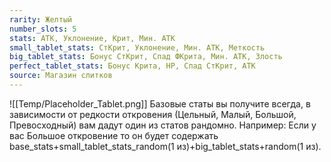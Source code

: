 ```yaml
---
rarity: Желтый
number_slots: 5
stats: АТК, Уклонение, Крит, Мин. АТК
small_tablet_stats: СтКрит, Уклонение, Мин. АТК, Меткость
big_tablet_stats: Бонус СтКрит, Спад ФКрита, Мин. АТК, Злость
perfect_tablet_stats: Бонус Крита, HP, Спад СтКрит, АТК
source: Магазин слитков
---
```

![[Temp/Placeholder_Tablet.png]]
Базовые статы вы получите всегда, в зависимости от редкости откровения (Цельный, Малый, Большой, Превосходный) вам дадут один из статов рандомно. Например: Если у вас Большое откровение то он будет содержать base_stats+small_tablet_stats_random(1 из)+big_tablet_stats+random(1 из).
